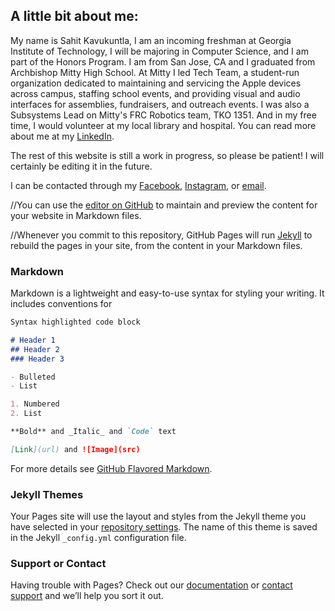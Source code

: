 ## A little bit about me:

My name is Sahit Kavukuntla, I am an incoming freshman at Georgia Institute of Technology, I will be majoring in Computer Science, and I am part of the Honors Program. I am from San Jose, CA and I graduated from Archbishop Mitty High School. At Mitty I led Tech Team, a student-run organization dedicated to maintaining and servicing the Apple devices across campus, staffing school events, and providing visual and audio interfaces for assemblies, fundraisers, and outreach events. I was also a Subsystems Lead on Mitty's FRC Robotics team, TKO 1351. And in my free time, I would volunteer at my local library and hospital. You can read more about me at my [LinkedIn](https://www.linkedin.com/in/sahit-kavukuntla-9586441ab).

The rest of this website is still a work in progress, so please be patient! I will certainly be editing it in the future.

I can be contacted through my [Facebook](https://www.facebook.com/sahit.kavukuntla), [Instagram](https://www.instagram.com/sahitkavukuntla/), or [email](mailto:skavukuntla@gatech.edu).

//You can use the [editor on GitHub](https://github.com/sahitk/sahitk.github.io/edit/master/README.md) to maintain and preview the content for your website in Markdown files.

//Whenever you commit to this repository, GitHub Pages will run [Jekyll](https://jekyllrb.com/) to rebuild the pages in your site, from the content in your Markdown files.

### Markdown

Markdown is a lightweight and easy-to-use syntax for styling your writing. It includes conventions for

```markdown
Syntax highlighted code block

# Header 1
## Header 2
### Header 3

- Bulleted
- List

1. Numbered
2. List

**Bold** and _Italic_ and `Code` text

[Link](url) and ![Image](src)
```

For more details see [GitHub Flavored Markdown](https://guides.github.com/features/mastering-markdown/).

### Jekyll Themes

Your Pages site will use the layout and styles from the Jekyll theme you have selected in your [repository settings](https://github.com/sahitk/sahitk.github.io/settings). The name of this theme is saved in the Jekyll `_config.yml` configuration file.

### Support or Contact

Having trouble with Pages? Check out our [documentation](https://help.github.com/categories/github-pages-basics/) or [contact support](https://github.com/contact) and we’ll help you sort it out.
